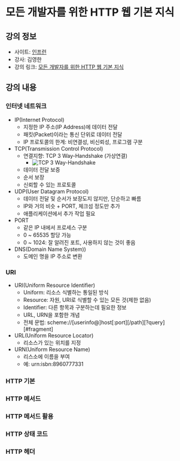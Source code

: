 # 모든 개발자를 위한 HTTP 웹 기본 지식

## 강의 정보

- 사이트: [인프런](https://www.inflearn.com/)
- 강사: 김영한
- 강의 링크: [모든 개발자를 위한 HTTP 웹 기본 지식](https://www.inflearn.com/course/http-%EC%9B%B9-%EB%84%A4%ED%8A%B8%EC%9B%8C%ED%81%AC)

## 강의 내용

### 인터넷 네트워크

- IP(Internet Protocol)
  - 지정한 IP 주소(IP Address)에 데이터 전달
  - 패킷(Packet)이라는 통신 단위로 데이터 전달
  - IP 프로토콜의 한계: 비연결성, 비신뢰성, 프로그램 구분
- TCP(Transmission Control Protocol)
  - 연결지향: TCP 3 Way-Handshake (가상연결)
    - ![TCP 3 Way-Handshake](https://user-images.githubusercontent.com/35869083/106898702-dcc9b180-6737-11eb-9347-d174e7d24c5f.png)
  - 데이터 전달 보증
  - 순서 보장
  - 신뢰할 수 있는 프로토콜
- UDP(User Datagram Protocol)
  - 데이터 전달 및 순서가 보장도지 않지만, 단순하고 빠름
  - IP와 거의 비슷 + PORT, 체크섬 정도만 추가
  - 애플리케이션에서 추가 작업 필요
- PORT
  - 같은 IP 내에서 프로세스 구분
  - 0 ~ 65535 할당 가능
  - 0 ~ 1024: 잘 알려진 포트, 사용하지 않는 것이 좋음
- DNS(Domain Name System))
  - 도메인 명을 IP 주소로 변환

### URI

- URI(Uniform Resource Identifier)
  - Uniform: 리소스 식별하는 통일된 방식
  - Resource: 자원, URI로 식별할 수 있는 모든 것(제한 없음)
  - Identifier: 다른 항목과 구분하는데 필요한 정보
  - URL, URN을 포함한 개념
  - 전체 문법: scheme://[userinfo@]host[:port][/path][?query][#fragment]
- URL(Uniform Resource Locator)
  - 리소스가 있는 위치를 지정
- URN(Uniform Resource Name)
  - 리스소에 이름을 부여
  - 예: urn:isbn:8960777331

### HTTP 기본

### HTTP 메서드

### HTTP 메서드 활용

### HTTP 상태 코드

### HTTP 헤더
